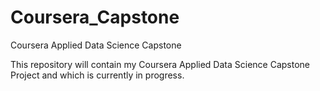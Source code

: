 # Coursera_Capstone
Coursera Applied Data Science Capstone 

This repository will contain my Coursera Applied Data Science Capstone Project and which is currently in progress.
